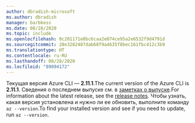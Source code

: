 ```yaml
---
author: dbradish-microsoft
ms.author: dbradish
manager: barbkess
ms.date: 08/28/2020
ms.topic: include
ms.openlocfilehash: 0c201171e8bc6caa2e074ce95a2e6532f9d4791d
ms.sourcegitcommit: 28e3282487dab68f9a4635f8bec161fbc412c3b9
ms.translationtype: HT
ms.contentlocale: ru-RU
ms.lasthandoff: 08/28/2020
ms.locfileid: "89094172"
---
```

<span data-ttu-id="21c4f-101">Текущая версия Azure CLI — __2.11.1__.</span><span class="sxs-lookup"><span data-stu-id="21c4f-101">The current version of the Azure CLI is __2.11.1__.</span></span> <span data-ttu-id="21c4f-102">Сведения о последнем выпуске см. в [заметках о выпуске](../release-notes-azure-cli.md).</span><span class="sxs-lookup"><span data-stu-id="21c4f-102">For information about the latest release, see the [release notes](../release-notes-azure-cli.md).</span></span> <span data-ttu-id="21c4f-103">Чтобы узнать, какая версия установлена и нужно ли ее обновить, выполните команду `az --version`.</span><span class="sxs-lookup"><span data-stu-id="21c4f-103">To find your installed version and see if you need to update, run `az --version`.</span></span>
